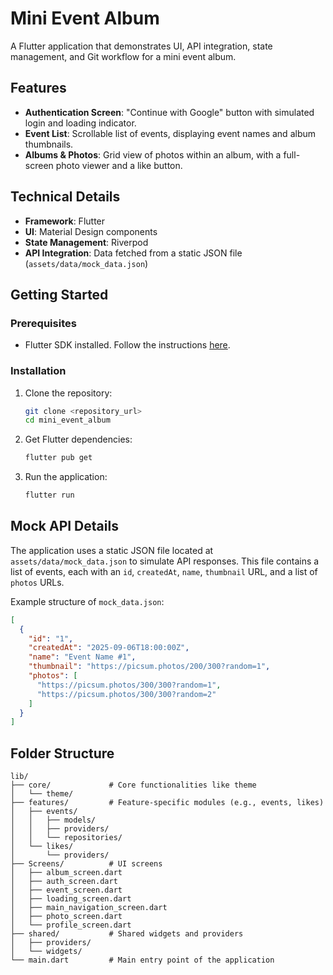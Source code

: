 # Mini Event Album

A Flutter application that demonstrates UI, API integration, state management, and Git workflow for a mini event album.

## Features

- **Authentication Screen**: "Continue with Google" button with simulated login and loading indicator.
- **Event List**: Scrollable list of events, displaying event names and album thumbnails.
- **Albums & Photos**: Grid view of photos within an album, with a full-screen photo viewer and a like button.

## Technical Details

- **Framework**: Flutter
- **UI**: Material Design components
- **State Management**: Riverpod
- **API Integration**: Data fetched from a static JSON file (`assets/data/mock_data.json`)

## Getting Started

### Prerequisites

- Flutter SDK installed. Follow the instructions [here](https://flutter.dev/docs/get-started/install).

### Installation

1. Clone the repository:
   ```bash
   git clone <repository_url>
   cd mini_event_album
   ```
2. Get Flutter dependencies:
   ```bash
   flutter pub get
   ```
3. Run the application:
   ```bash
   flutter run
   ```

## Mock API Details

The application uses a static JSON file located at `assets/data/mock_data.json` to simulate API responses. This file contains a list of events, each with an `id`, `createdAt`, `name`, `thumbnail` URL, and a list of `photos` URLs.

Example structure of `mock_data.json`:

```json
[
  {
    "id": "1",
    "createdAt": "2025-09-06T18:00:00Z",
    "name": "Event Name #1",
    "thumbnail": "https://picsum.photos/200/300?random=1",
    "photos": [
      "https://picsum.photos/300/300?random=1",
      "https://picsum.photos/300/300?random=2"
    ]
  }
]
```

## Folder Structure

```
lib/
├── core/             # Core functionalities like theme
│   └── theme/
├── features/         # Feature-specific modules (e.g., events, likes)
│   ├── events/
│   │   ├── models/
│   │   ├── providers/
│   │   └── repositories/
│   └── likes/
│       └── providers/
├── Screens/          # UI screens
│   ├── album_screen.dart
│   ├── auth_screen.dart
│   ├── event_screen.dart
│   ├── loading_screen.dart
│   ├── main_navigation_screen.dart
│   ├── photo_screen.dart
│   └── profile_screen.dart
├── shared/           # Shared widgets and providers
│   ├── providers/
│   └── widgets/
└── main.dart         # Main entry point of the application
```
